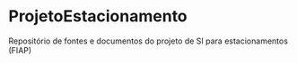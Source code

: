# ProjetoEstacionamento
Repositório de fontes e documentos do projeto de SI para estacionamentos (FIAP)
